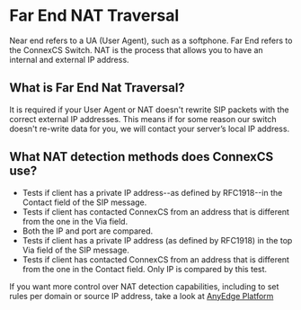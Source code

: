# Far End NAT Traversal

Near end refers to a UA (User Agent), such as a softphone. Far End refers to the ConnexCS Switch. NAT is the process that allows you to have an internal and external IP address.

## What is Far End Nat Traversal?

It is required if your User Agent or NAT doesn't rewrite SIP packets with the correct external IP addresses. This means if for some reason our switch doesn't re-write data for you, we will contact your server’s local IP address.

## What NAT detection methods does ConnexCS use?

* Tests if client has a private IP address--as defined by RFC1918--in the Contact field of the SIP message.
* Tests if client has contacted ConnexCS from an address that is different from the one in the Via field.
* Both the IP and port are compared.
* Tests if client has a private IP address (as defined by RFC1918) in the top Via field of the SIP message.
* Tests if client has contacted ConnexCS from an address that is different from the one in the Contact field. Only IP is compared by this test.

If you want more control over NAT detection capabilities, including to set rules per domain or source IP address, take a look at [AnyEdge Platform](/anyedge/anyedge/)

